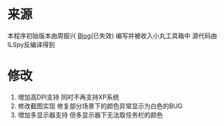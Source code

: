 ﻿# 来源
本程序初始版本由周振兴 [Blog](http://www.xianfen.net)(已失效) 编写并被收入小丸工具箱中
源代码由ILSpy反编译得到
# 修改
1. 增加高DPI支持 同时不再支持XP系统
2. 修改截图实现 修复部分场景下的颜色异常显示为白色的BUG
3. 增加多显示器支持 但多显示器下无法取任务栏的颜色